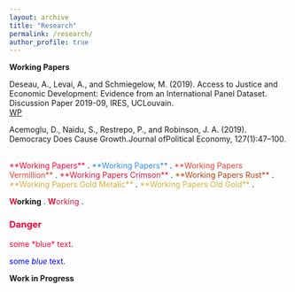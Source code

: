 ```yaml
---
layout: archive
title: "Research"
permalink: /research/
author_profile: true
---
```


**Working Papers**

Deseau, A., Levai, A., and Schmiegelow, M. (2019). Access to Justice and Economic Development: Evidence from an International Panel Dataset. Discussion Paper 2019-09, IRES, UCLouvain.
<br/>
[WP](https://ideas.repec.org/p/ctl/louvir/2019009.html)

Acemoglu, D., Naidu, S., Restrepo, P., and Robinson, J. A. (2019).  Democracy Does Cause Growth.Journal ofPolitical Economy, 127(1):47–100.

<br/>
<span style="color:#ff0038"> **Working Papers** </span>.
<span style="color:#318ce7"> **Working Papers** </span>.
<span style="color:#e34234"> **Working Papers Vermillion** </span>.
<span style="color:#dc143c"> **Working Papers Crimson** </span>.
<span style="color:#b7410e"> **Working Papers Rust** </span>.
<span style="color:#d4af37"> **Working Papers Gold Metalic** </span>.
<span style="color:#cfb53b"> **Working Papers Old Gold** </span>.

<span style="color:#dc143c"> **W**</span>**orking** .
<span style="color:#dc143c"> **W**orking</span> .


<h3 style="color:#ff0038">Danger</h3>
<span style="color:#ff0038">some *blue* text</span>.

<span style="color:blue">some *blue* text</span>.


**Work in Progress**

